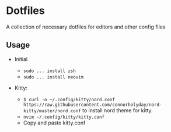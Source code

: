 # Dotfiles
A collection of necessary dotfiles for editors and other config files

## Usage
* Initial
  * `sudo ... install zsh`
  * `sudo ... install neovim`

* Kitty:
  * `$ curl -o ~/.config/kitty/nord.conf https://raw.githubusercontent.com/connorholyday/nord-kitty/master/nord.conf` to install nord theme for kitty.
  * `nvim ~/.config/kitty/kitty.conf`
  * Copy and paste kitty.conf
  


